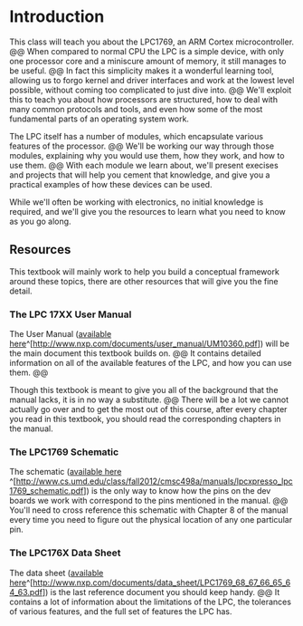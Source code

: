# Introduction 

This class will teach you about the LPC1769, an ARM Cortex microcontroller.
@@
When compared to normal CPU the LPC is a simple device, with only one processor core
and a miniscure amount of memory, it still manages to be useful. 
@@
In fact this simplicity makes it a wonderful learning tool, allowing us to forgo 
kernel and driver interfaces and work at the lowest level possible, without 
coming too complicated to just dive into. 
@@
We'll exploit this to teach you about how processors are structured, how to deal
with many common protocols and tools, and even how some of the most fundamental
parts of an operating system work. 

The LPC itself has a number of modules, which encapsulate various features of the
processor.
@@
We'll be working our way through those modules, explaining why you would use them, 
how they work, and how to use them.
@@
With each module we learn about, we'll present execises and projects that will help
you cement that knowledge, and give you a practical examples of how these devices 
can be used. 

While we'll often be working with electronics, no initial knowledge is required, 
and we'll give you the resources to learn what you need to know as you go along. 

## Resources ##

This textbook will mainly work to help you build a conceptual framework around
these topics, there are other resources that will give you the fine detail.

### The LPC 17XX User Manual ###

The User Manual ([available here][LPC_Manual]^[<http://www.nxp.com/documents/user_manual/UM10360.pdf>]) will be the main document this textbook builds on.
@@ 
It contains detailed information on all of the available features of the LPC,
and how you can use them.
@@

Though this textbook is meant to give you all of the background that the manual
lacks, it is in no way a substitute.
@@
There will be a lot we cannot actually go over and to get the most out of this
course, after every chapter you read in this textbook, you should read the 
corresponding chapters in the manual. 

### The LPC1769 Schematic ###

The schematic ([available here][LPC_Schem]
^[<http://www.cs.umd.edu/class/fall2012/cmsc498a/manuals/lpcxpresso_lpc1769_schematic.pdf>])
is the only way to know how the pins on the dev boards we work with correspond
to the pins mentioned in the manual.
@@
You'll  need to cross reference this schematic with Chapter 8 of the manual
every time you need to figure out the physical location of any one particular
pin. 

### The LPC176X Data Sheet ###

The data sheet ([available here][LPC_Spec]^[<http://www.nxp.com/documents/data_sheet/LPC1769_68_67_66_65_64_63.pdf>])
is the last reference document you should keep handy. 
@@
It contains a lot of information about the limitations of the LPC, the 
tolerances of various features, and the full set of features the LPC has. 

[LPC_Manual]: http://www.nxp.com/documents/user_manual/UM10360.pdf
    'LPC17xx User Manual'
[LPC_Schem]: http://www.cs.umd.edu/class/fall2012/cmsc498a/manuals/lpcxpresso_lpc1769_schematic.pdf
    'LPC1769 Rev b Schematic'
[LPC_Spec]: http://www.nxp.com/documents/data_sheet/LPC1769_68_67_66_65_64_63.pdf
    'LPC176x Specificiation Sheet'
